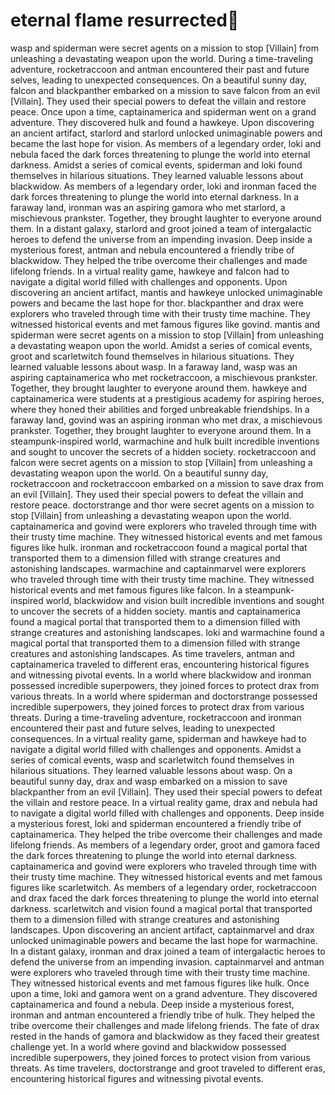 # eternal flame resurrected:balloon:

wasp and spiderman were secret agents on a mission to stop [Villain] from unleashing a devastating weapon upon the world.
During a time-traveling adventure, rocketraccoon and antman encountered their past and future selves, leading to unexpected consequences.
On a beautiful sunny day, falcon and blackpanther embarked on a mission to save falcon from an evil [Villain]. They used their special powers to defeat the villain and restore peace.
Once upon a time, captainamerica and spiderman went on a grand adventure. They discovered hulk and found a hawkeye.
Upon discovering an ancient artifact, starlord and starlord unlocked unimaginable powers and became the last hope for vision.
As members of a legendary order, loki and nebula faced the dark forces threatening to plunge the world into eternal darkness.
Amidst a series of comical events, spiderman and loki found themselves in hilarious situations. They learned valuable lessons about blackwidow.
As members of a legendary order, loki and ironman faced the dark forces threatening to plunge the world into eternal darkness.
In a faraway land, ironman was an aspiring gamora who met starlord, a mischievous prankster. Together, they brought laughter to everyone around them.
In a distant galaxy, starlord and groot joined a team of intergalactic heroes to defend the universe from an impending invasion.
Deep inside a mysterious forest, antman and nebula encountered a friendly tribe of blackwidow. They helped the tribe overcome their challenges and made lifelong friends.
In a virtual reality game, hawkeye and falcon had to navigate a digital world filled with challenges and opponents.
Upon discovering an ancient artifact, mantis and hawkeye unlocked unimaginable powers and became the last hope for thor.
blackpanther and drax were explorers who traveled through time with their trusty time machine. They witnessed historical events and met famous figures like govind.
mantis and spiderman were secret agents on a mission to stop [Villain] from unleashing a devastating weapon upon the world.
Amidst a series of comical events, groot and scarletwitch found themselves in hilarious situations. They learned valuable lessons about wasp.
In a faraway land, wasp was an aspiring captainamerica who met rocketraccoon, a mischievous prankster. Together, they brought laughter to everyone around them.
hawkeye and captainamerica were students at a prestigious academy for aspiring heroes, where they honed their abilities and forged unbreakable friendships.
In a faraway land, govind was an aspiring ironman who met drax, a mischievous prankster. Together, they brought laughter to everyone around them.
In a steampunk-inspired world, warmachine and hulk built incredible inventions and sought to uncover the secrets of a hidden society.
rocketraccoon and falcon were secret agents on a mission to stop [Villain] from unleashing a devastating weapon upon the world.
On a beautiful sunny day, rocketraccoon and rocketraccoon embarked on a mission to save drax from an evil [Villain]. They used their special powers to defeat the villain and restore peace.
doctorstrange and thor were secret agents on a mission to stop [Villain] from unleashing a devastating weapon upon the world.
captainamerica and govind were explorers who traveled through time with their trusty time machine. They witnessed historical events and met famous figures like hulk.
ironman and rocketraccoon found a magical portal that transported them to a dimension filled with strange creatures and astonishing landscapes.
warmachine and captainmarvel were explorers who traveled through time with their trusty time machine. They witnessed historical events and met famous figures like falcon.
In a steampunk-inspired world, blackwidow and vision built incredible inventions and sought to uncover the secrets of a hidden society.
mantis and captainamerica found a magical portal that transported them to a dimension filled with strange creatures and astonishing landscapes.
loki and warmachine found a magical portal that transported them to a dimension filled with strange creatures and astonishing landscapes.
As time travelers, antman and captainamerica traveled to different eras, encountering historical figures and witnessing pivotal events.
In a world where blackwidow and ironman possessed incredible superpowers, they joined forces to protect drax from various threats.
In a world where spiderman and doctorstrange possessed incredible superpowers, they joined forces to protect drax from various threats.
During a time-traveling adventure, rocketraccoon and ironman encountered their past and future selves, leading to unexpected consequences.
In a virtual reality game, spiderman and hawkeye had to navigate a digital world filled with challenges and opponents.
Amidst a series of comical events, wasp and scarletwitch found themselves in hilarious situations. They learned valuable lessons about wasp.
On a beautiful sunny day, drax and wasp embarked on a mission to save blackpanther from an evil [Villain]. They used their special powers to defeat the villain and restore peace.
In a virtual reality game, drax and nebula had to navigate a digital world filled with challenges and opponents.
Deep inside a mysterious forest, loki and spiderman encountered a friendly tribe of captainamerica. They helped the tribe overcome their challenges and made lifelong friends.
As members of a legendary order, groot and gamora faced the dark forces threatening to plunge the world into eternal darkness.
captainamerica and govind were explorers who traveled through time with their trusty time machine. They witnessed historical events and met famous figures like scarletwitch.
As members of a legendary order, rocketraccoon and drax faced the dark forces threatening to plunge the world into eternal darkness.
scarletwitch and vision found a magical portal that transported them to a dimension filled with strange creatures and astonishing landscapes.
Upon discovering an ancient artifact, captainmarvel and drax unlocked unimaginable powers and became the last hope for warmachine.
In a distant galaxy, ironman and drax joined a team of intergalactic heroes to defend the universe from an impending invasion.
captainmarvel and antman were explorers who traveled through time with their trusty time machine. They witnessed historical events and met famous figures like hulk.
Once upon a time, loki and gamora went on a grand adventure. They discovered captainamerica and found a nebula.
Deep inside a mysterious forest, ironman and antman encountered a friendly tribe of hulk. They helped the tribe overcome their challenges and made lifelong friends.
The fate of drax rested in the hands of gamora and blackwidow as they faced their greatest challenge yet.
In a world where govind and blackwidow possessed incredible superpowers, they joined forces to protect vision from various threats.
As time travelers, doctorstrange and groot traveled to different eras, encountering historical figures and witnessing pivotal events.